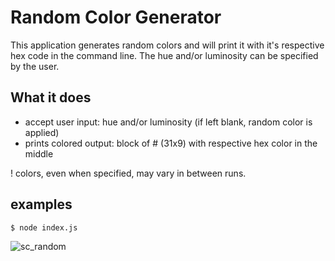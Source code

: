 # Random Color Generator

This application generates random colors and will print it with it's respective hex code in the command line. The hue and/or luminosity can be specified by the user.

## What it does

- accept user input: hue and/or luminosity (if left blank, random color is applied)
- prints colored output: block of # (31x9) with respective hex color in the middle

! colors, even when specified, may vary in between runs.

## examples

```bash
$ node index.js
```

![sc_random](https://user-images.githubusercontent.com/102243548/166485238-c891e79e-8745-4891-bf12-6a3d10b97989.png 'random color')
